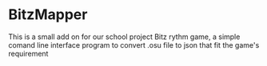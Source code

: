 # BitzMapper
This is a small add on for our school project Bitz rythm game, a simple comand line interface program to convert .osu file to json that fit the game's requirement
